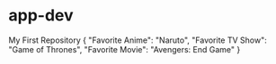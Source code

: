 # app-dev
My First Repository
{
  "Favorite Anime": "Naruto",
  "Favorite TV Show": "Game of Thrones",
  "Favorite Movie": "Avengers: End Game"
}
